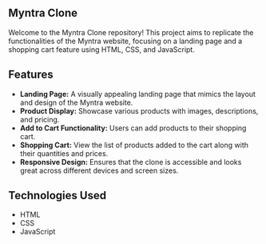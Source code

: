## Myntra Clone

Welcome to the Myntra Clone repository! This project aims to replicate the functionalities of the Myntra website, focusing on a landing page and a shopping cart feature using HTML, CSS, and JavaScript.

## Features

- **Landing Page:** A visually appealing landing page that mimics the layout and design of the Myntra website.
- **Product Display:** Showcase various products with images, descriptions, and pricing.
- **Add to Cart Functionality:** Users can add products to their shopping cart.
- **Shopping Cart:** View the list of products added to the cart along with their quantities and prices.
- **Responsive Design:** Ensures that the clone is accessible and looks great across different devices and screen sizes.

## Technologies Used

- HTML
- CSS
- JavaScript


